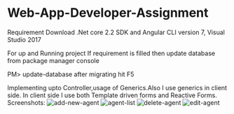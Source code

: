 # Web-App-Developer-Assignment
Requirement
Download .Net core 2.2 SDK and Angular CLI version 7, Visual Studio 2017

For up and Running project
If requirement is filled then update database from package manager console

PM> update-database after migrating hit F5

Implementing upto Controller,usage of Generics.Also I use generics in client side.
In client side I use both Template driven forms and Reactive Forms.
Screenshots:
![add-new-agent](https://user-images.githubusercontent.com/30354061/59724469-c82b6380-924b-11e9-9377-10359ced0e26.PNG)
![agent-list](https://user-images.githubusercontent.com/30354061/59724512-f741d500-924b-11e9-9bcb-34e37a7ccd95.PNG)
![delete-agent](https://user-images.githubusercontent.com/30354061/59724528-01fc6a00-924c-11e9-9ff0-1befa193ea80.PNG)
![edit-agent](https://user-images.githubusercontent.com/30354061/59724533-088ae180-924c-11e9-86bb-811ca1153a4a.PNG)



